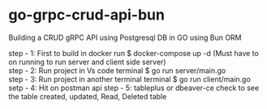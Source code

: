 # go-grpc-crud-api-bun <br/>
Building a CRUD gRPC API using Postgresql DB in GO using Bun ORM

step - 1: First to build in docker run $ docker-compose up -d (Must have to on running to run server and client side server)<br/>
step - 2: Run project in Vs code terminal $ go run server/main.go <br/> 
step - 3: Run project in another terminal terminal $ go run client/main.go <br/> 
setp - 4: Hit on postman api
step - 5: tableplus or dbeaver-ce check to see the table created, updated, Read, Deleted table
